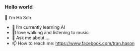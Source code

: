 ### Hello world
👋 I'm Hà Sơn
- 🌱 I’m currently learning AI
- 🤩I love walking and listening to music
- 💬 Ask me about ...
- 📫 How to reach me: https://www.facebook.com/tran.hason
